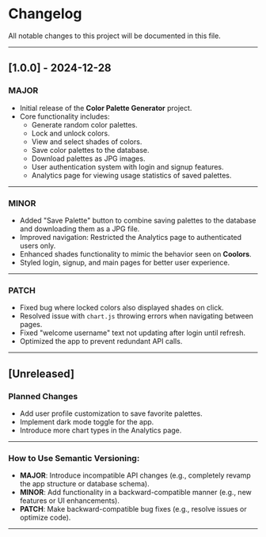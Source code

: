 # Changelog

All notable changes to this project will be documented in this file.

---

## [1.0.0] - 2024-12-28

### MAJOR
- Initial release of the **Color Palette Generator** project.
- Core functionality includes:
  - Generate random color palettes.
  - Lock and unlock colors.
  - View and select shades of colors.
  - Save color palettes to the database.
  - Download palettes as JPG images.
  - User authentication system with login and signup features.
  - Analytics page for viewing usage statistics of saved palettes.

---

### MINOR
- Added "Save Palette" button to combine saving palettes to the database and downloading them as a JPG file.
- Improved navigation: Restricted the Analytics page to authenticated users only.
- Enhanced shades functionality to mimic the behavior seen on **Coolors**.
- Styled login, signup, and main pages for better user experience.

---

### PATCH
- Fixed bug where locked colors also displayed shades on click.
- Resolved issue with `chart.js` throwing errors when navigating between pages.
- Fixed "welcome username" text not updating after login until refresh.
- Optimized the app to prevent redundant API calls.

---

## [Unreleased]

### Planned Changes
- Add user profile customization to save favorite palettes.
- Implement dark mode toggle for the app.
- Introduce more chart types in the Analytics page.

---

### How to Use Semantic Versioning:
- **MAJOR**: Introduce incompatible API changes (e.g., completely revamp the app structure or database schema).
- **MINOR**: Add functionality in a backward-compatible manner (e.g., new features or UI enhancements).
- **PATCH**: Make backward-compatible bug fixes (e.g., resolve issues or optimize code).

---
